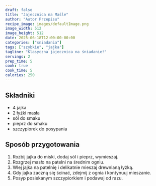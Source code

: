 ```yaml
---
draft: false
title: "Jajecznica na Maśle"
author: "Autor Przepisu"
recipe_image: images/defaultImage.png
image_width: 512
image_height: 512
date: 2025-06-18T12:00:00-00:00
categories: ["sniadania"]
tags: ["szybkie", "jajka"]
tagline: "Klasyczna jajecznica na śniadanie!"
servings: 2
prep_time: 5
cook: true
cook_time: 5
calories: 250
---
```


## Składniki
- 4 jajka
- 2 łyżki masła
- sól do smaku
- pieprz do smaku
- szczypiorek do posypania

## Sposób przygotowania
1. Rozbij jajka do miski, dodaj sól i pieprz, wymieszaj.
2. Rozgrzej masło na patelni na średnim ogniu.
3. Wlej jajka na patelnię i delikatnie mieszaj drewnianą łyżką.
4. Gdy jajka zaczną się ścinać, zdejmij z ognia i kontynuuj mieszanie.
5. Posyp posiekanym szczypiorkiem i podawaj od razu.
